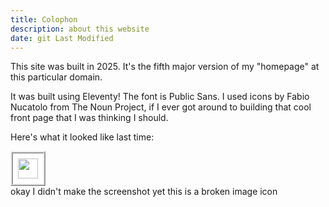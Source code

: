 ```yaml
---
title: Colophon
description: about this website
date: git Last Modified
---
```


This site was built in 2025. It's the fifth major version of my "homepage" at this particular domain.

It was built using Eleventy!
The font is Public Sans.
I used icons by Fabio Nucatolo from The Noun Project, if I ever got around to building that cool front page that I was thinking I should.

Here's what it looked like last time:

<img src="/broken.svg" style="height: 32px; aspect-ratio: 1/1; background-color: white; padding: 8px; border: 4px ridge">
<div class="caption">okay I didn't make the screenshot yet this is a broken image icon</div>
